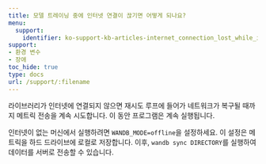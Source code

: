 ```yaml
---
title: 모델 트레이닝 중에 인터넷 연결이 끊기면 어떻게 되나요?
menu:
  support:
    identifier: ko-support-kb-articles-internet_connection_lost_while_im_training_model
support:
- 환경 변수
- 장애
toc_hide: true
type: docs
url: /support/:filename
---
```


라이브러리가 인터넷에 연결되지 않으면 재시도 루프에 들어가 네트워크가 복구될 때까지 메트릭 전송을 계속 시도합니다. 이 동안 프로그램은 계속 실행됩니다.

인터넷이 없는 머신에서 실행하려면 `WANDB_MODE=offline`을 설정하세요. 이 설정은 메트릭을 하드 드라이브에 로컬로 저장합니다. 이후, `wandb sync DIRECTORY`를 실행하여 데이터를 서버로 전송할 수 있습니다.
